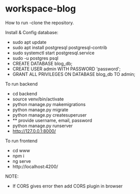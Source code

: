 # workspace-blog

How to run
-clone the repository.

Install & Config database:
- sudo apt update
- sudo apt install postgresql postgresql-contrib
- sudo systemctl start postgresql.service
- sudo -u postgres psql
- CREATE DATABASE blog_db;
- CREATE USER admin WITH PASSWORD 'password';
- GRANT ALL PRIVILEGES ON DATABASE blog_db  TO admin;

To run backend
- cd backend
- source venv/bin/activate
- python manage.py makemigrations
- python manage.py migrate
- python manage.py createsuperuser
- ** provide username, email, password
- python manage.py runserver
- http://127.0.0.1:8000/

To run frontend
- cd www
- npm i
- ng serve
- http://localhost:4200/

NOTE:
- If CORS gives error then add CORS plugin in browser
